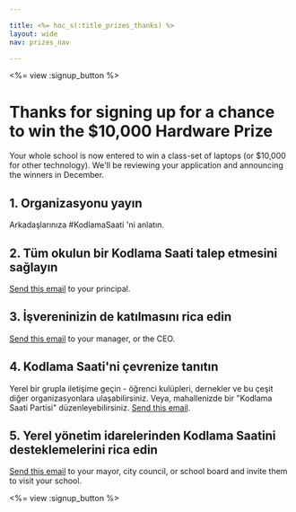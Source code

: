 ```yaml
---

title: <%= hoc_s(:title_prizes_thanks) %>
layout: wide
nav: prizes_nav

---
```


<%= view :signup_button %>

# Thanks for signing up for a chance to win the $10,000 Hardware Prize

Your whole school is now entered to win a class-set of laptops (or $10,000 for other technology). We'll be reviewing your application and announcing the winners in December.

## 1. Organizasyonu yayın

Arkadaşlarınıza #KodlamaSaati 'ni anlatın.

## 2. Tüm okulun bir Kodlama Saati talep etmesini sağlayın

[Send this email](<%= resolve_url('/promote/resources#email') %>) to your principal.

## 3. İşvereninizin de katılmasını rica edin

[Send this email](<%= resolve_url('/promote/resources#email') %>) to your manager, or the CEO.

## 4. Kodlama Saati'ni çevrenize tanıtın

Yerel bir grupla iletişime geçin - öğrenci kulüpleri, dernekler ve bu çeşit diğer organizasyonlara ulaşabilirsiniz. Veya, mahallenizde bir "Kodlama Saati Partisi" düzenleyebilirsiniz. [Send this email](<%= resolve_url('/promote/resources#email') %>).

## 5. Yerel yönetim idarelerinden Kodlama Saatini desteklemelerini rica edin

[Send this email](<%= resolve_url('/promote/resources#politicians') %>) to your mayor, city council, or school board and invite them to visit your school.

<%= view :signup_button %>
